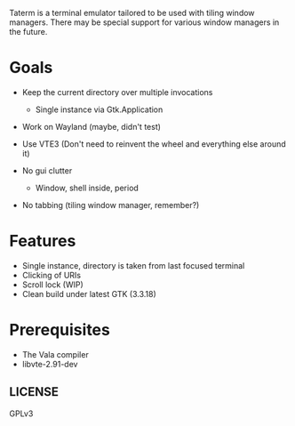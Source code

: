 Taterm is a terminal emulator tailored to be used with tiling window managers.
There may be special support for various window managers in the future.

# Goals

* Keep the current directory over multiple invocations
    * Single instance via Gtk.Application

* Work on Wayland (maybe, didn't test)

* Use VTE3 (Don't need to reinvent the wheel and everything else around it)

* No gui clutter
    * Window, shell inside, period

* No tabbing (tiling window manager, remember?)

# Features

* Single instance, directory is taken from last focused terminal
* Clicking of URIs
* Scroll lock (WIP)
* Clean build under latest GTK (3.3.18)

# Prerequisites

* The Vala compiler
* libvte-2.91-dev

## LICENSE

GPLv3
